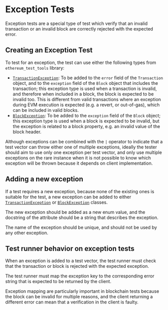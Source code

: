 # Exception Tests

Exception tests are a special type of test which verify that an invalid transaction or an invalid block are correctly rejected with the expected error.

## Creating an Exception Test

To test for an exception, the test can use either the following types from `ethereum_test_tools` library:

- [`TransactionException`](../consuming_tests/exceptions.md#transactionexception): To be added to the `error` field of the `Transaction` object, and to the `exception` field of the `Block` object that includes the transaction; this exception type is used when a transaction is invalid, and therefore when included in a block, the block is expected to be invalid too. This is different from valid transactions where an exception during EVM execution is expected (e.g. a revert, or out-of-gas), which can be included in valid blocks.
- [`BlockException`](../consuming_tests/exceptions.md#blockexception): To be added to the `exception` field of the `Block` object; this exception type is used when a block is expected to be invalid, but the exception is related to a block property, e.g. an invalid value of the block header.

Although exceptions can be combined with the `|` operator to indicate that a test vector can throw either one of multiple exceptions, ideally the tester should aim to use only one exception per test vector, and only use multiple exceptions on the rare instance when it is not possible to know which exception will be thrown because it depends on client implementation.

## Adding a new exception

If a test requires a new exception, because none of the existing ones is suitable for the test, a new exception can be added to either [`TransactionException`](../consuming_tests/exceptions.md#transactionexception) or [`BlockException`](../consuming_tests/exceptions.md#blockexception) classes.

The new exception should be added as a new enum value, and the docstring of the attribute should be a string that describes the exception.

The name of the exception should be unique, and should not be used by any other exception.

## Test runner behavior on exception tests

When an exception is added to a test vector, the test runner must check that the transaction or block is rejected with the expected exception.

The test runner must map the exception key to the corresponding error string that is expected to be returned by the client.

Exception mapping are particularly important in blockchain tests because the block can be invalid for multiple reasons, and the client returning a different error can mean that a verification in the client is faulty.
